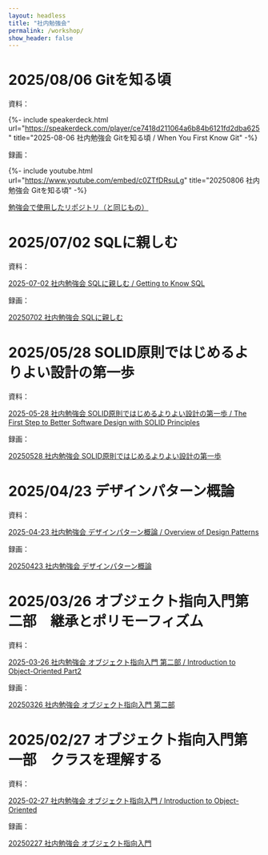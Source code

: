 ```yaml
---
layout: headless
title: "社内勉強会"
permalink: /workshop/
show_header: false
---
```


# 2025/08/06 Gitを知る頃

資料：

<!-- [2025-08-06 社内勉強会 Gitを知る頃 / When You First Know Git](https://speakerdeck.com/abekem/when-you-first-know-git) -->

{%- include speakerdeck.html 
    url="https://speakerdeck.com/player/ce7418d211064a6b84b6121fd2dba625"
    title="2025-08-06 社内勉強会 Gitを知る頃 / When You First Know Git" -%}

録画：

<!-- [20250806 社内勉強会 Gitを知る頃](https://youtu.be/c0ZTfDRsuLg) -->

{%- include youtube.html
    url="https://www.youtube.com/embed/c0ZTfDRsuLg"
    title="20250806 社内勉強会 Gitを知る頃" -%}

[勉強会で使用したリポジトリ（と同じもの）](https://github.com/abekem/git-hands-on)

# 2025/07/02 SQLに親しむ

資料：

[2025-07-02 社内勉強会 SQLに親しむ / Getting to Know SQL](https://speakerdeck.com/abekem/getting-to-know-sql)

<!-- {%- include speakerdeck.html 
    url="https://speakerdeck.com/player/72c03b94880544ada49149437960aa55"
    title="2025-07-02 社内勉強会 SQLに親しむ / Getting to Know SQL" -%} -->

録画：

[20250702 社内勉強会 SQLに親しむ](https://youtu.be/dcXy9cAyRT0)

<!-- {%- include youtube.html
    url="https://www.youtube.com/embed/dcXy9cAyRT0"
    title="20250702 社内勉強会 SQLに親しむ" -%} -->

# 2025/05/28 SOLID原則ではじめるよりよい設計の第一歩

資料：

[2025-05-28 社内勉強会 SOLID原則ではじめるよりよい設計の第一歩 / The First Step to Better Software Design with SOLID Principles](https://speakerdeck.com/abekem/the-first-step-to-better-software-design-with-solid-principles)

<!-- {%- include speakerdeck.html 
    url="https://speakerdeck.com/player/0ad81becb03f4730aaf9f8fec48773f7"
    title="2025-05-28 社内勉強会 SOLID原則ではじめるよりよい設計の第一歩 / The First Step to Better Software Design with SOLID Principles" -%} -->

録画：

[20250528 社内勉強会 SOLID原則ではじめるよりよい設計の第一歩](https://www.youtube.com/watch?v=-rs8P9Rlfiw)

<!-- {%- include youtube.html
    url="https://www.youtube.com/embed/-rs8P9Rlfiw"
    title="20250528 社内勉強会 SOLID原則ではじめるよりよい設計の第一歩" -%} -->

# 2025/04/23 デザインパターン概論

資料：

[2025-04-23 社内勉強会 デザインパターン概論 / Overview of Design Patterns](https://speakerdeck.com/abekem/overview-of-design-patterns)

<!-- {%- include speakerdeck.html 
    url="https://speakerdeck.com/player/183bb643fd534a66b8fbffe97cc03684"
    title="2025-04-23 社内勉強会 デザインパターン概論 / Overview of Design Patterns" -%} -->

録画：

[20250423 社内勉強会 デザインパターン概論](https://www.youtube.com/watch?v=bQpsdSOqFAs)

<!-- {%- include youtube.html
    url="https://www.youtube.com/embed/bQpsdSOqFAs"
    title="20250423 社内勉強会 デザインパターン概論" -%} -->

# 2025/03/26 オブジェクト指向入門第二部　継承とポリモーフィズム

資料：

[2025-03-26 社内勉強会 オブジェクト指向入門 第二部 / Introduction to Object-Oriented Part2](https://speakerdeck.com/abekem/introduction-to-object-oriented-part2)

<!-- {%- include speakerdeck.html 
    url="https://speakerdeck.com/player/2309f3c47a384b04bbbc18224e662a32"
    title="2025-03-26 社内勉強会 オブジェクト指向入門 第二部 / Introduction to Object-Oriented Part2" -%} -->

録画：

[20250326 社内勉強会 オブジェクト指向入門 第二部](https://www.youtube.com/watch?v=cJwC3lMckEU)

<!-- {%- include youtube.html
    url="https://www.youtube.com/embed/cJwC3lMckEU"
    title="20250326 社内勉強会 オブジェクト指向入門 第二部" -%} -->

# 2025/02/27 オブジェクト指向入門第一部　クラスを理解する

資料：

[2025-02-27 社内勉強会 オブジェクト指向入門 / Introduction to Object-Oriented](https://speakerdeck.com/abekem/2025-02-27-she-nei-mian-qiang-hui-obuziekutozhi-xiang-ru-men)

<!-- {%- include speakerdeck.html 
    url="https://speakerdeck.com/player/e9586409fce44eae8fa3c260c1c0a531"
    title="2025-02-27 社内勉強会 オブジェクト指向入門 / Introduction to Object-Oriented" -%} -->

録画：

[20250227 社内勉強会 オブジェクト指向入門](https://www.youtube.com/watch?v=9Z358tjU6oc)

<!-- {%- include youtube.html
    url="https://www.youtube.com/embed/9Z358tjU6oc"
    title="20250227 社内勉強会 オブジェクト指向入門" -%} -->
